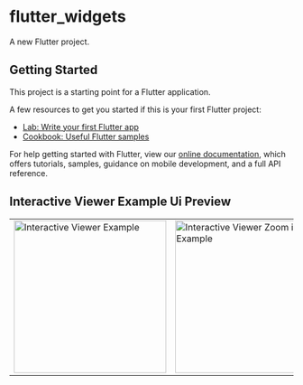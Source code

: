 # flutter_widgets

A new Flutter project.

## Getting Started

This project is a starting point for a Flutter application.

A few resources to get you started if this is your first Flutter project:

- [Lab: Write your first Flutter app](https://flutter.dev/docs/get-started/codelab)
- [Cookbook: Useful Flutter samples](https://flutter.dev/docs/cookbook)

For help getting started with Flutter, view our
[online documentation](https://flutter.dev/docs), which offers tutorials,
samples, guidance on mobile development, and a full API reference.


## Interactive Viewer Example Ui Preview


<table>
<tr>

<td>

<img src="https://user-images.githubusercontent.com/103892160/230922832-9241557b-da4d-4a70-82cb-f4efb2aa6fd1.png" alt="Interactive Viewer Example" width="270"/>

</td>
  
  
  
<td>

 <img src="https://user-images.githubusercontent.com/103892160/230923165-e4de3997-dd39-4ba9-b256-606c63f85fc5.png" alt="Interactive Viewer Zoom in Example" width="270"/>

</td>
  
<td>
  
<img src="https://user-images.githubusercontent.com/103892160/230923436-c64bfc0a-c394-4140-b35d-6c725dc0a53b.png" alt="Interactive Viewer Full Screen Example" width="270"/>

</td>
  


</tr>
</table>












